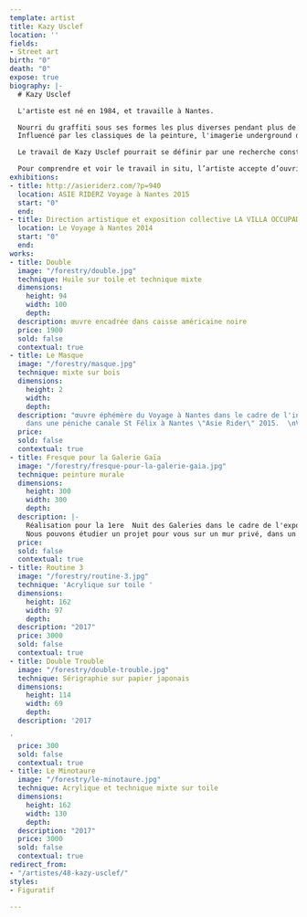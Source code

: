 ```yaml
---
template: artist
title: Kazy Usclef
location: ''
fields:
- Street art
birth: "0"
death: "0"
expose: true
biography: |-
  # Kazy Usclef

  L'artiste est né en 1984, et travaille à Nantes.

  Nourri du graffiti sous ses formes les plus diverses pendant plus de 10 ans, il utilise aujourd'hui un large éventail de technique de représentation (gravure, sérigraphie, encre ,pochoir...).
  Influencé par les classiques de la peinture, l'imagerie underground des années 80 à aujourd'hui ou plus largement par l'art populaire, il n'hésite pas à détourner de manière incisive certaines iconographies sacrées.

  Le travail de Kazy Usclef pourrait se définir par une recherche constante de rencontre, technique, humaine, culturelle où le frottement alimente de manière constante sa recherche artistique. C'est par cette recherche qu'il alimente une variété de langage dans un souci d' accessibilité par le plus grand nombre. Ses productions sont les plus fréquemment nourries de voyages et référencées à la rue, source d'inspiration infinie considérée comme une galerie à ciel ouvert et un parfait terrain d'expérimentation.

  Pour comprendre et voir le travail in situ, l’artiste accepte d’ouvrir son atelier sur rendez-vous. Contactez-moi pour organiser une visite privée au 02-40-48-14-91 (max 6 personnes)
exhibitions:
- title: http://asieriderz.com/?p=940
  location: ASIE RIDERZ Voyage à Nantes 2015
  start: "0"
  end: 
- title: Direction artistique et exposition collective LA VILLA OCCUPADA
  location: Le Voyage à Nantes 2014
  start: "0"
  end: 
works:
- title: Double
  image: "/forestry/double.jpg"
  technique: Huile sur toile et technique mixte
  dimensions:
    height: 94
    width: 100
    depth: 
  description: œuvre encadrée dans caisse américaine noire
  price: 1900
  sold: false
  contextual: true
- title: Le Masque
  image: "/forestry/masque.jpg"
  technique: mixte sur bois
  dimensions:
    height: 2
    width: 
    depth: 
  description: "œuvre éphémère du Voyage à Nantes dans le cadre de l'installation
    dans une péniche canale St Félix à Nantes \"Asie Rider\" 2015.  \nVendu"
  price: 
  sold: false
  contextual: true
- title: Fresque pour la Galerie Gaïa
  image: "/forestry/fresque-pour-la-galerie-gaia.jpg"
  technique: peinture murale
  dimensions:
    height: 300
    width: 300
    depth: 
  description: |-
    Réalisation pour la 1ere  Nuit des Galeries dans le cadre de l'exposition La Chambre 21
    Nous pouvons étudier un projet pour vous sur un mur privé, dans un hall d'entreprise, ou sur toile. Prix selon le projet
  price: 
  sold: false
  contextual: true
- title: Routine 3
  image: "/forestry/routine-3.jpg"
  technique: 'Acrylique sur toile '
  dimensions:
    height: 162
    width: 97
    depth: 
  description: "2017"
  price: 3000
  sold: false
  contextual: true
- title: Double Trouble
  image: "/forestry/double-trouble.jpg"
  technique: Sérigraphie sur papier japonais
  dimensions:
    height: 114
    width: 69
    depth: 
  description: '2017

'
  price: 300
  sold: false
  contextual: true
- title: Le Minotaure
  image: "/forestry/le-minotaure.jpg"
  technique: Acrylique et technique mixte sur toile
  dimensions:
    height: 162
    width: 130
    depth: 
  description: "2017"
  price: 3000
  sold: false
  contextual: true
redirect_from:
- "/artistes/48-kazy-usclef/"
styles:
- Figuratif

---
```


